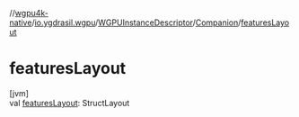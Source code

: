 //[wgpu4k-native](../../../../index.md)/[io.ygdrasil.wgpu](../../index.md)/[WGPUInstanceDescriptor](../index.md)/[Companion](index.md)/[featuresLayout](features-layout.md)

# featuresLayout

[jvm]\
val [featuresLayout](features-layout.md): StructLayout